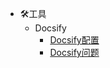 - 🛠️工具
  - Docsify
    - [Docsify配置](tool/docsify/docsify_config)
    - [Docsify问题](tool/docsify/docsify_problem)